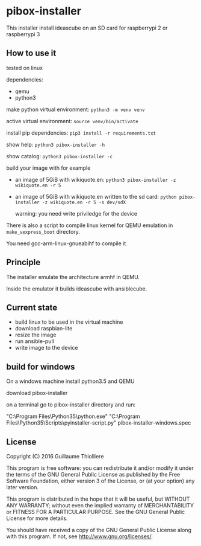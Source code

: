 # pibox-installer

This installer install ideascube on an SD card for raspberrypi 2 or raspberrypi 3

## How to use it

tested on linux

dependencies:

* qemu
* python3

make python virtual environment: `python3 -m venv venv`

active virtual environment: `source venv/bin/activate`

install pip dependencies: `pip3 install -r requirements.txt`

show help: `python3 pibox-installer -h`

show catalog: `python3 pibox-installer -c`

build your image with for example

* an image of 5GiB with wikiquote.en: `python3 pibox-installer -z wikiquote.en -r 5`

* an image of 5GiB with wikiquote.en written to the sd card: `python pibox-installer -z wikiquote.en -r 5 -s dev/sdX`

  warning: you need write priviledge for the device

There is also a script to compile linux kernel for QEMU emulation
in `make_vexpress_boot` directory.

You need gcc-arm-linux-gnueabihf to compile it

## Principle

The installer emulate the architecture armhf in QEMU.

Inside the emulator it builds ideascube with ansiblecube.

## Current state

* build linux to be used in the virtual machine
* download raspbian-lite
* resize the image
* run ansible-pull
* write image to the device

## build for windows

On a windows machine install python3.5 and QEMU

download pibox-installer

on a terminal go to pibox-installer directory and run:

"C:\Program Files\Python35\python.exe" "C:\Program Files\Python35\Scripts\pyinstaller-script.py" pibox-installer-windows.spec

## License

Copyright (C) 2016 Guillaume Thiolliere

This program is free software: you can redistribute it and/or modify
it under the terms of the GNU General Public License as published by
the Free Software Foundation, either version 3 of the License, or
(at your option) any later version.

This program is distributed in the hope that it will be useful,
but WITHOUT ANY WARRANTY; without even the implied warranty of
MERCHANTABILITY or FITNESS FOR A PARTICULAR PURPOSE.  See the
GNU General Public License for more details.

You should have received a copy of the GNU General Public License
along with this program.  If not, see <http://www.gnu.org/licenses/>.

